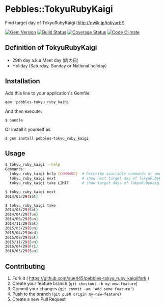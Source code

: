 # Pebbles::TokyuRubyKaigi

Find target day of TokyuRubyKaigi (http://qwik.jp/tokyurb/)

[![Gem Version](https://badge.fury.io/rb/pebbles-tokyu_ruby_kaigi.png)](http://badge.fury.io/rb/pebbles-tokyu_ruby_kaigi)
[![Build Status](https://travis-ci.org/sue445/pebbles-tokyu_ruby_kaigi.png)](https://travis-ci.org/sue445/pebbles-tokyu_ruby_kaigi)
[![Coverage Status](https://coveralls.io/repos/sue445/pebbles-tokyu_ruby_kaigi/badge.png)](https://coveralls.io/r/sue445/pebbles-tokyu_ruby_kaigi)
[![Code Climate](https://codeclimate.com/github/sue445/pebbles-tokyu_ruby_kaigi.png)](https://codeclimate.com/github/sue445/pebbles-tokyu_ruby_kaigi)

## Definition of TokyuRubyKaigi

* 29th day a.k.a Meet day (肉の日)
* Holiday (Saturday, Sunday or National holiday)

## Installation

Add this line to your application's Gemfile:

    gem 'pebbles-tokyu_ruby_kaigi'

And then execute:

    $ bundle

Or install it yourself as:

    $ gem install pebbles-tokyu_ruby_kaigi

## Usage

```sh
$ tokyu_ruby_kaigi --help
Commands:
  tokyu_ruby_kaigi help [COMMAND]  # Describe available commands or one specific command
  tokyu_ruby_kaigi next            # show next target day of TokyuRubyKaigi
  tokyu_ruby_kaigi take LIMIT      # show target days of TokyuRubyKaigi (default 10 days)

$ tokyu_ruby_kaigi next
2014/03/29(Sat)

$ tokyu_ruby_kaigi take
2014/03/29(Sat)
2014/04/29(Tue)
2014/06/29(Sun)
2014/11/29(Sat)
2015/03/29(Sun)
2015/04/29(Wed)
2015/08/29(Sat)
2015/11/29(Sun)
2016/04/29(Fri)
2016/05/29(Sun)
```

## Contributing

1. Fork it ( https://github.com/sue445/pebbles-tokyu_ruby_kaigi/fork )
2. Create your feature branch (`git checkout -b my-new-feature`)
3. Commit your changes (`git commit -am 'Add some feature'`)
4. Push to the branch (`git push origin my-new-feature`)
5. Create a new Pull Request
